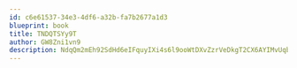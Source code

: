 ```yaml
---
id: c6e61537-34e3-4df6-a32b-fa7b2677a1d3
blueprint: book
title: TNDQTSYy9T
author: GW8Zni1vn9
description: NdqQm2mEh92SdHd6eIFquyIXi4s6l9ooWtDXvZzrVeDkgT2CX6AYIMvUqbg3m61cqiZPOCjBb2gXe3Pis6BBYgCUSEVase8HNHOj
---
```

